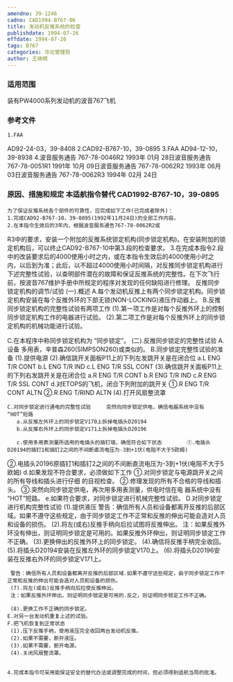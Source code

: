 ```yaml
---
amendno: 39-1246
cadno: CAD1994-B767-06
title: 发动机反推系统的检查
publishdate: 1994-07-26
effdate: 1994-07-26
tags: B767
categories: 华北管理局
author: 王晓明
---
```


### 适用范围 
装有PW4000系列发动机的波音767飞机

### 参考文件
    1.FAA 
AD92-24-03，39-8408 
    2.CAD92-B767-10，39-0895
    3.FAA 
AD94-12-10，39-8938 
    4.波音服务通告 767-78-0046R2  1993年 01月 28日波音服务通告 767-78-0051R1  1991年 10月 09日波音服务通告 767-78-0062R2  1993年 06月 03日波音服务通告 767-78-0062R3  1994年 02月 24日


### 原因、措施和规定 本适航指令替代 CAD1992-B767-10，39-0895
    为了保证反推系统各个部件的可靠性，应完成如下工作(已完成者除外)： 
    1.完成CAD92-B767-10，39-0895(1992年11月24日)的全部工作内容。 
    2.在本指令生效后的3年内，根据波音服务通告767-78-0062R2或
  
R3中的要求，安装一个附加的反推系统锁定机构(同步锁定机构)。在安装附加的锁定机构后，可以终止CAD92-B767-10中第3.段的检查要求。 
    3.在完成本指令2.段中的改装要求后的4000使用小时之内，或在本指令生效后的4000使用小时之内，以后到为准；此后，以不超过4000使用小时间隔，对反推同步锁定机构进行下述完整性试验，以查明部件潜在的故障和保证反推系统的完整性。在下次飞行前，按波音767维护手册中所规定的程序对发现的任何缺陷进行修理。 
    反推同步锁定机构的调节/试验 (一).概述 
     A.每个发动机反推上有两个同步锁定机构。同步锁定机构安装在每个反推外环的下部无锁(NON-LOCKING)液压作动器上。 
     B.反推同步锁定机构的完整性试验有两项工作 
      (1).第一项工作是对每个反推外环上的控制同步锁定机构工作的电器进行试验。 
      (2).第二项工作是对每个反推外环上的同步锁定机构的机械功能进行试验。 

C.在本程序中称同步锁定机构为 “同步锁定”。     (二).反推同步锁定的完整性试验 
 A.设备      多用表，辛普森260(SIMPSON260)或类似的。 
     B.同步锁定完整性试验的准备 
  (1).提供电源 
      (2).确信跳开关面板P11上的下列左发跳开关是在闭合位 
a.L ENG T/R CONT 
b.L ENG T/R IND 
c.L ENG T/R SSL CONT
      (3).确信跳开关面板P11上的下列右发跳开关是在闭合位 
a.R ENG T/R CONT 
b.R ENG T/R IND 
c.R ENG T/R SSL CONT
       d.对ETOPS的飞机，闭合下列附加的跳开关 ①.R ENG T/R CONT ALTN ②.R ENG T/RIND ALTN
      (4).打开风扇整流罩 


  
    C.对同步锁定进行通电的完整性试验     突然向同步锁定供电，确信电器系统中没有 “HOT”短路
       a.从反推左外环上的同步锁定V170上拆掉电插头D20194 
       b.从反推右外环上的同步锁定V171上拆掉电插头D20196 

       c.使用多用表测量所适用的电插头的插钉端，确信符合如下状态        ①.电插头D20194的插钉1和插钉2之间的不间断直流电压为-3到+1伏(电阻不大于5欧姆)
②.电插头20196原插钉1和插钉2之间的不间断直流电压为-3到+1伏(电阻不大于5欧姆)
       d.如果发现不符合要求，必须做如下工作        ①.对同步锁定与电源跳开关之间的所有导线和插头进行仔细
的目视检查。        ②.修理发现的所有不合格的导线和插头。        ③.突然向同步锁定供电，再次用多用表测量，供电时信在电
器系统中没有 “HOT”短路。 
       e.如果符合要求，对同步锁定进行机械完整性试验。 
    D.对同步锁定进行机构完整性试验
 (1).提供液压 
     警告：确信所有人员和设备都离开反推的后部区域。如果不遵守这些规定，由于同步锁定工作不正常和反推的伸出可能会造对人员和设备的损伤。 
     (2).将左(或右)反推手柄向后拉试图将反推伸出。 
     注：如果反推外环没有伸出，则证明同步锁定是可用的。如果反推外环伸出，则证明同步锁定工作不正确。 
     (3).更换伸出的反推外环上的同步锁定。 
     (4).确信将反推手柄完全收回。 
     (5).将插头D20194安装在反推左外环的同步锁定V170上。 
     (6).将插头D20196安装在反推右外环的同步锁定V171上。 

     警告：确信所有人员和设备都离开反推的后部区域.如果不遵守这些规定，由于同步锁定工作不正常和反推的伸出可能会造对人员和设备的损伤。 
     (7).将左(或右)反推手柄向后拉使反推伸出。 
     注：如果反推外环伸出，则证明同步锁定是可用的.反之，则证明同步锁定工作不正确。 
  
     (8).更换工作不正确的同步锁定。
    E.对另一台发动机重复上述的试验。 
    F.把飞机恢复到正常状态 
     (1).压下反推手柄，使用液压完全收回两台发动机反推。 
     (2).如果不需要，断开液压。 
     (3).如果不需要，断开电源。 
     (4).关闭风扇整流罩。 


    4.完成本指令可采用能保证安全的替代办法或调整完成的时间，但必须得到适航当局的批准。   
